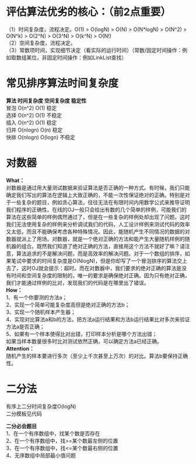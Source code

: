 # 评估算法优劣的核心：（前2点重要）
（1）时间复杂度，流程决定。O(1) > O(logN) > O(N) > O(N*logN) > O(N^2) > O(N^k) > O(2^N) > O(3^N) > O(k^N) > O(N!)  
（2）空间复杂度，流程决定。  
（3）常数项时间，实现细节决定（看实际的运行时间）（常数/固定时间操作：例如取数组某位，非固定时间操作：例如LinkList查找）

# 常见排序算法时间复杂度
**算法    时间复杂度     空间复杂度     稳定性**  
冒泡     O(n^2)         O(1)         稳定  
选择     O(n^2)         O(1)        不稳定       
插入     O(n^2)         O(1)         稳定  
归并     O(nlogn)       O(n)         稳定  
快排     O(nlogn)       O(logn)     不稳定  

# 对数器
**What：**  
对数器是通过用大量测试数据来验证算法是否正确的一种方式。有时候，我们只能确定我们写出的算法在逻辑上大致正确的，不能一次性保证绝对的正确。特别是对于一些复杂的题目，例如贪心算法，往往无法在有限时间内用数学公式来推导证明我们程序的正确性。在线的OJ一般只会给出有数的几个简单的样例，可能我们的算法在这些简单的样例偶然通过了，但是在一些复杂的样例处却出现了问题。这时我们无法使用复杂的样例来分析调试我们的代码，人工设计样例来测试代码的效率又太低，而且不能确保考虑各种特殊情况。因此，能随机产生不同情况的数据的对数器就派上了用场。对数器，就是一个绝对正确的方法和能产生大量随机样例的随机器的组合。既然我们知道了绝对正确的方法，直接用这个方法不就好了嘛？请注意，算法追求的不是解决问题，而是高效率的解决问题。对于一个数组的排序，如果笔试中要求的时间复杂度是O(NlogN)，但是你却写了一个冒泡排序的算法交上去了，这时OJ就会提示：超时。而在对数器中，我们要求的绝对正确的算法是没有时间和空间复杂度的限制的，唯一的要求是确保绝对正确。因为只有绝对正确，我们才能通过样例的比对，发现我们的代码是在哪里出了错误。  
**How：**  
1、有一个你要测的方法a；  
2、实现一个简单可能复杂度高但是绝对正确的方法b；  
3、实现一个随机样本产生器；  
4、实现对比算法a和b的方法，把方法a运行结果和方法b运行结果比对多次来验证方法a是否正确；  
5、如果有一个样本使得比对出错，打印样本分析是哪个方法出错；  
如果当样本数量很多时比对测试依然正确，可以确定方法a已经正确。  
**Attention：**  
随机产生的样本要进行多次（至少上千次甚至上万次）的对比。算法b要保持正确性。  

# 二分法
有序上二分时间复杂度O(logN)  
二分模板见代码    

**二分必会题目**  
1、在一个有序数组中，找某个数是否存在  
2、在一个有序数组中，找>=某个数最左侧的位置  
3、在一个有序数组中，找<=某个数最右侧的位置  
4、无序数组中局部最小值问题  


















